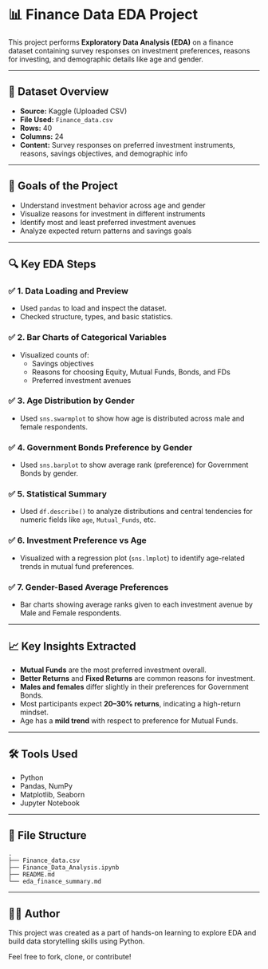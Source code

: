 
# 📊 Finance Data EDA Project

This project performs **Exploratory Data Analysis (EDA)** on a finance dataset containing survey responses on investment preferences, reasons for investing, and demographic details like age and gender.

---

## 📁 Dataset Overview

- **Source:** Kaggle (Uploaded CSV)
- **File Used:** `Finance_data.csv`
- **Rows:** 40
- **Columns:** 24
- **Content:** Survey responses on preferred investment instruments, reasons, savings objectives, and demographic info

---

## 📌 Goals of the Project

- Understand investment behavior across age and gender
- Visualize reasons for investment in different instruments
- Identify most and least preferred investment avenues
- Analyze expected return patterns and savings goals

---

## 🔍 Key EDA Steps

### ✅ 1. Data Loading and Preview
- Used `pandas` to load and inspect the dataset.
- Checked structure, types, and basic statistics.

### ✅ 2. Bar Charts of Categorical Variables
- Visualized counts of:
  - Savings objectives
  - Reasons for choosing Equity, Mutual Funds, Bonds, and FDs
  - Preferred investment avenues

### ✅ 3. Age Distribution by Gender
- Used `sns.swarmplot` to show how age is distributed across male and female respondents.

### ✅ 4. Government Bonds Preference by Gender
- Used `sns.barplot` to show average rank (preference) for Government Bonds by gender.

### ✅ 5. Statistical Summary
- Used `df.describe()` to analyze distributions and central tendencies for numeric fields like `age`, `Mutual_Funds`, etc.

### ✅ 6. Investment Preference vs Age
- Visualized with a regression plot (`sns.lmplot`) to identify age-related trends in mutual fund preferences.

### ✅ 7. Gender-Based Average Preferences
- Bar charts showing average ranks given to each investment avenue by Male and Female respondents.

---

## 📈 Key Insights Extracted

- **Mutual Funds** are the most preferred investment overall.
- **Better Returns** and **Fixed Returns** are common reasons for investment.
- **Males and females** differ slightly in their preferences for Government Bonds.
- Most participants expect **20–30% returns**, indicating a high-return mindset.
- Age has a **mild trend** with respect to preference for Mutual Funds.

---

## 🛠 Tools Used

- Python
- Pandas, NumPy
- Matplotlib, Seaborn
- Jupyter Notebook

---

## 📂 File Structure

```
.
├── Finance_data.csv
├── Finance_Data_Analysis.ipynb
├── README.md
└── eda_finance_summary.md
```

---

## 🙋‍♀️ Author

This project was created as a part of hands-on learning to explore EDA and build data storytelling skills using Python.

Feel free to fork, clone, or contribute!
